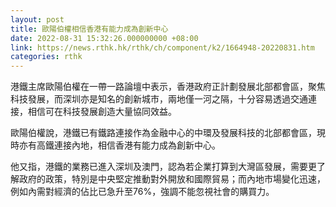 ```yaml
---
layout: post
title: 歐陽伯權相信香港有能力成為創新中心
date: 2022-08-31 15:32:26.000000000 +08:00
link: https://news.rthk.hk/rthk/ch/component/k2/1664948-20220831.htm
categories: rthk
---
```


港鐵主席歐陽伯權在一帶一路論壇中表示，香港政府正計劃發展北部都會區，聚焦科技發展，而深圳亦是知名的創新城市，兩地僅一河之隔，十分容易透過交通連接，相信可在科技發展創造大量協同效益。

歐陽伯權說，港鐵已有鐵路連接作為金融中心的中環及發展科技的北部都會區，現時亦有高鐵連接內地，相信香港有能力成為創新中心。

他又指，港鐵的業務已進入深圳及澳門，認為若企業打算到大灣區發展，需要更了解政府的政策，特別是中央堅定推動對外開放和國際貿易；而內地市場變化迅速，例如內需對經濟的佔比已急升至76%，強調不能忽視社會的購買力。
